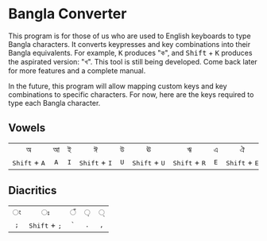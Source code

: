 # Bangla Converter

This program is for those of us who are used to English keyboards to type Bangla characters. It converts keypresses and key combinations into their Bangla equivalents. For example, <kbd>K</kbd> produces "ক", and <kbd>Shift</kbd> + <kbd>K</kbd> produces the aspirated version: "খ". This tool is still being developed. Come back later for more features and a complete manual.

In the future, this program will allow mapping custom keys and key combinations to specific characters. For now, here are the keys required to type each Bangla character.

## Vowels

|         |         |         |         |         |         |         |         |         |         |         |
| :-----: | :-----: | :-----: | :-----: | :-----: | :-----: | :-----: | :-----: | :-----: | :-----: | :-----: |
| &#2437; | &#2438; | &#2439; | &#2440; | &#2441; | &#2442; | &#2443; | &#2447; | &#2448; | &#2451; | &#2452; |
| <kbd>Shift</kbd>&nbsp;+&nbsp;<kbd>A</kbd> | <kbd>A</kbd> | <kbd>I</kbd> | <kbd>Shift</kbd>&nbsp;+&nbsp;<kbd>I</kbd> | <kbd>U</kbd> | <kbd>Shift</kbd>&nbsp;+&nbsp;<kbd>U</kbd> | <kbd>Shift</kbd>&nbsp;+&nbsp;<kbd>R</kbd> | <kbd>E</kbd> | <kbd>Shift</kbd>&nbsp;+&nbsp;<kbd>E</kbd> | <kbd>O</kbd> | <kbd>Shift</kbd>&nbsp;+&nbsp;<kbd>O</kbd> |

## Diacritics

|         |         |         |         |         |
| :-----: | :-----: | :-----: | :-----: | :-----: |
| &#2434; | &#2435; | &#2433; | &#2492; | &#2509; | 
| <kbd>;</kbd> | <kbd>Shift</kbd>&nbsp;+&nbsp;<kbd>;</kbd> | <kbd>`</kbd> | <kbd>.</kbd> | <kbd>,</kbd> |
